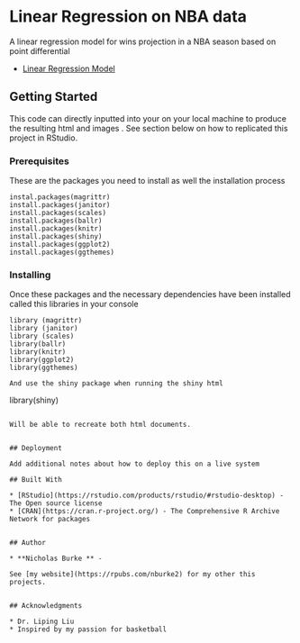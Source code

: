 # Linear Regression on NBA data
A linear regression model for wins projection in a NBA season based on point differential

* [Linear Regression Model](https://rpubs.com/nburke2/629014)

## Getting Started

This code can directly inputted into your on your local machine to produce the resulting html and images . See section below on how to replicated this project in RStudio.

### Prerequisites

These are the packages you need to install as well the installation process 

```
instal.packages(magrittr) 
install.packages(janitor) 
install.packages(scales) 
install.packages(ballr)
install.packages(knitr)
install.packages(shiny)
install.packages(ggplot2)
install.packages(ggthemes)

```

### Installing

Once these packages and the necessary dependencies have been installed called this libraries in your console 

```
library (magrittr) 
library (janitor) 
library (scales) 
library(ballr)
library(knitr)
library(ggplot2)
library(ggthemes)

And use the shiny package when running the shiny html

```
library(shiny)

```

Will be able to recreate both html documents.


## Deployment

Add additional notes about how to deploy this on a live system

## Built With

* [RStudio](https://rstudio.com/products/rstudio/#rstudio-desktop) - The Open source license
* [CRAN](https://cran.r-project.org/) - The Comprehensive R Archive Network for packages


## Author

* **Nicholas Burke ** - 

See [my website](https://rpubs.com/nburke2) for my other this projects.


## Acknowledgments

* Dr. Liping Liu
* Inspired by my passion for basketball



